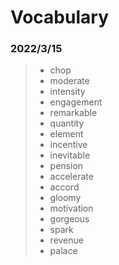 # Vocabulary

### 2022/3/15

> - chop
> - moderate
> - intensity
> - engagement
> - remarkable
> - quantity
> - element
> - incentive
> - inevitable
> - pension
> - accelerate
> - accord
> - gloomy
> - motivation
> - gorgeous
> - spark
> - revenue
> - palace

